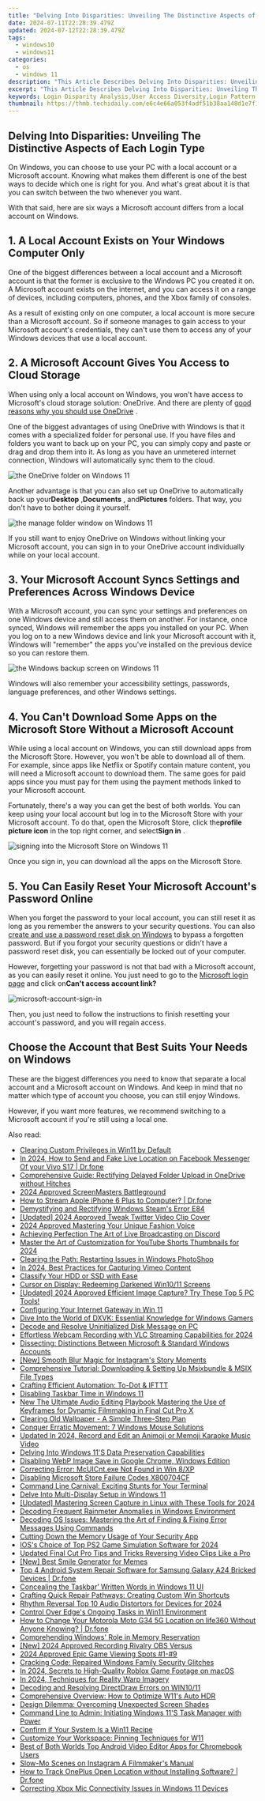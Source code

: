 ```yaml
---
title: "Delving Into Disparities: Unveiling The Distinctive Aspects of Each Login Type"
date: 2024-07-11T22:28:39.479Z
updated: 2024-07-12T22:28:39.479Z
tags:
  - windows10
  - windows11
categories:
  - os
  - windows 11
description: "This Article Describes Delving Into Disparities: Unveiling The Distinctive Aspects of Each Login Type"
excerpt: "This Article Describes Delving Into Disparities: Unveiling The Distinctive Aspects of Each Login Type"
keywords: Login Disparity Analysis,User Access Diversity,Login Pattern Differences,Profile Login Variations,User Behavior Segmentation,Authentication Access Types,Account Login Distinctiveness
thumbnail: https://thmb.techidaily.com/e6c4e66a053f4adf51b38aa148d1e7f1b0fe37b06c40a2dc84de8d83be8e3fd3.jpg
---
```


## Delving Into Disparities: Unveiling The Distinctive Aspects of Each Login Type

 On Windows, you can choose to use your PC with a local account or a Microsoft account. Knowing what makes them different is one of the best ways to decide which one is right for you. And what's great about it is that you can switch between the two whenever you want.

 With that said, here are six ways a Microsoft account differs from a local account on Windows.

## 1\. A Local Account Exists on Your Windows Computer Only

 One of the biggest differences between a local account and a Microsoft account is that the former is exclusive to the Windows PC you created it on. A Microsoft account exists on the internet, and you can access it on a range of devices, including computers, phones, and the Xbox family of consoles.

 As a result of existing only on one computer, a local account is more secure than a Microsoft account. So if someone manages to gain access to your Microsoft account's credentials, they can't use them to access any of your Windows devices that use a local account.

## 2\. A Microsoft Account Gives You Access to Cloud Storage

 When using only a local account on Windows, you won't have access to Microsoft's cloud storage solution: OneDrive. And there are plenty of [good reasons why you should use OneDrive](https://www.makeuseof.com/microsoft-onedrive-personal-benefits/) .

 One of the biggest advantages of using OneDrive with Windows is that it comes with a specialized folder for personal use. If you have files and folders you want to back up on your PC, you can simply copy and paste or drag and drop them into it. As long as you have an unmetered internet connection, Windows will automatically sync them to the cloud.

![the OneDrive folder on Windows 11](https://static1.makeuseofimages.com/wordpress/wp-content/uploads/2023/01/one-drive-folder-windows-11.jpg)

 Another advantage is that you can also set up OneDrive to automatically back up your**Desktop** ,**Documents** , and**Pictures** folders. That way, you don't have to bother doing it yourself.

![the manage folder window on Windows 11](https://static1.makeuseofimages.com/wordpress/wp-content/uploads/2023/01/onedrive-manage-folder-backup-windows-11.jpg)

 If you still want to enjoy OneDrive on Windows without linking your Microsoft account, you can sign in to your OneDrive account individually while on your local account.

## 3\. Your Microsoft Account Syncs Settings and Preferences Across Windows Device

 With a Microsoft account, you can sync your settings and preferences on one Windows device and still access them on another. For instance, once synced, Windows will remember the apps you installed on your PC. When you log on to a new Windows device and link your Microsoft account with it, Windows will "remember" the apps you've installed on the previous device so you can restore them.

![the Windows backup screen on Windows 11](https://static1.makeuseofimages.com/wordpress/wp-content/uploads/2023/01/windows-11-settings-backup.jpg)

 Windows will also remember your accessibility settings, passwords, language preferences, and other Windows settings.

## 4\. You Can't Download Some Apps on the Microsoft Store Without a Microsoft Account

 While using a local account on Windows, you can still download apps from the Microsoft Store. However, you won't be able to download all of them. For example, since apps like Netflix or Spotify contain mature content, you will need a Microsoft account to download them. The same goes for paid apps since you must pay for them using the payment methods linked to your Microsoft account.

 Fortunately, there's a way you can get the best of both worlds. You can keep using your local account but log in to the Microsoft Store with your Microsoft account. To do that, open the Microsoft Store, click the**profile picture icon** in the top right corner, and select**Sign in** .

![signing into the Microsoft Store on Windows 11](https://static1.makeuseofimages.com/wordpress/wp-content/uploads/2023/01/microsoft-store-sign-in.jpg)

 Once you sign in, you can download all the apps on the Microsoft Store.

## 5\. You Can Easily Reset Your Microsoft Account's Password Online

 When you forget the password to your local account, you can still reset it as long as you remember the answers to your security questions. You can also [create and use a password reset disk on Windows](https://www.makeuseof.com/windows-password-reset-disk/) to bypass a forgotten password. But if you forgot your security questions or didn't have a password reset disk, you can essentially be locked out of your computer.

 However, forgetting your password is not that bad with a Microsoft account, as you can easily reset it online. You just need to go to the [Microsoft login page](https://login.microsoftonline.com/) and click on**Can't access account link?**

![microsoft-account-sign-in](https://static1.makeuseofimages.com/wordpress/wp-content/uploads/2023/01/microsoft-account-sign-in.jpg)

 Then, you just need to follow the instructions to finish resetting your account's password, and you will regain access.

## Choose the Account that Best Suits Your Needs on Windows

 These are the biggest differences you need to know that separate a local account and a Microsoft account on Windows. And keep in mind that no matter which type of account you choose, you can still enjoy Windows.

 However, if you want more features, we recommend switching to a Microsoft account if you're still using a local one.


<ins class="adsbygoogle"
     style="display:block"
     data-ad-format="autorelaxed"
     data-ad-client="ca-pub-7571918770474297"
     data-ad-slot="1223367746"></ins>



<ins class="adsbygoogle"
     style="display:block"
     data-ad-client="ca-pub-7571918770474297"
     data-ad-slot="8358498916"
     data-ad-format="auto"
     data-full-width-responsive="true"></ins>

<span class="atpl-alsoreadstyle">Also read:</span>
<div><ul>
<li><a href="https://windows11.techidaily.com/clearing-custom-privileges-in-win11-by-default/"><u>Clearing Custom Privileges in Win11 by Default</u></a></li>
<li><a href="https://location-social.techidaily.com/in-2024-how-to-send-and-fake-live-location-on-facebook-messenger-of-your-vivo-s17-drfone-by-drfone-virtual-android/"><u>In 2024, How to Send and Fake Live Location on Facebook Messenger Of your Vivo S17 | Dr.fone</u></a></li>
<li><a href="https://windows11.techidaily.com/comprehensive-guide-rectifying-delayed-folder-upload-in-onedrive-without-hitches/"><u>Comprehensive Guide: Rectifying Delayed Folder Upload in OneDrive without Hitches</u></a></li>
<li><a href="https://visual-screen-recording.techidaily.com/2024-approved-screenmasters-battleground/"><u>2024 Approved  ScreenMasters Battleground</u></a></li>
<li><a href="https://screen-mirror.techidaily.com/how-to-stream-apple-iphone-6-plus-to-computer-drfone-by-drfone-ios/"><u>How to Stream Apple iPhone 6 Plus to Computer? | Dr.fone</u></a></li>
<li><a href="https://windows11.techidaily.com/demystifying-and-rectifying-windows-steams-error-e84/"><u>Demystifying and Rectifying Windows Steam's Error E84</u></a></li>
<li><a href="https://twitter-clips.techidaily.com/updated-2024-approved-tweak-twitter-video-clip-cover/"><u>[Updated] 2024 Approved  Tweak Twitter Video Clip Cover</u></a></li>
<li><a href="https://youtube-stream.techidaily.com/2024-approved-mastering-your-unique-fashion-voice/"><u>2024 Approved  Mastering Your Unique Fashion Voice</u></a></li>
<li><a href="https://tiktok-video-files.techidaily.com/achieving-perfection-the-art-of-live-broadcasting-on-discord/"><u>Achieving Perfection  The Art of Live Broadcasting on Discord</u></a></li>
<li><a href="https://youtube-stream.techidaily.com/master-the-art-of-customization-for-youtube-shorts-thumbnails-for-2024/"><u>Master the Art of Customization for YouTube Shorts Thumbnails for 2024</u></a></li>
<li><a href="https://windows11.techidaily.com/clearing-the-path-restarting-issues-in-windows-photoshop/"><u>Clearing the Path: Restarting Issues in Windows PhotoShop</u></a></li>
<li><a href="https://digital-screen-recording.techidaily.com/in-2024-best-practices-for-capturing-vimeo-content/"><u>In 2024, Best Practices for Capturing Vimeo Content</u></a></li>
<li><a href="https://windows11.techidaily.com/classify-your-hdd-or-ssd-with-ease/"><u>Classify Your HDD or SSD with Ease</u></a></li>
<li><a href="https://windows11.techidaily.com/cursor-on-display-redeeming-darkened-win1011-screens/"><u>Cursor on Display: Redeeming Darkened Win10/11 Screens</u></a></li>
<li><a href="https://screen-video-capture.techidaily.com/1716070268969-updated-2024-approved-efficient-image-capture-try-these-top-5-pc-tools/"><u>[Updated] 2024 Approved  Efficient Image Capture? Try These Top 5 PC Tools!</u></a></li>
<li><a href="https://windows11.techidaily.com/configuring-your-internet-gateway-in-win-11/"><u>Configuring Your Internet Gateway in Win 11</u></a></li>
<li><a href="https://windows11.techidaily.com/dive-into-the-world-of-dxvk-essential-knowledge-for-windows-gamers/"><u>Dive Into the World of DXVK: Essential Knowledge for Windows Gamers</u></a></li>
<li><a href="https://windows11.techidaily.com/decode-and-resolve-uninitialized-disk-message-on-pc/"><u>Decode and Resolve Uninitialized Disk Message on PC</u></a></li>
<li><a href="https://video-capture.techidaily.com/effortless-webcam-recording-with-vlc-streaming-capabilities-for-2024/"><u>Effortless Webcam Recording with VLC Streaming Capabilities for 2024</u></a></li>
<li><a href="https://windows11.techidaily.com/dissecting-distinctions-between-microsoft-and-standard-windows-accounts/"><u>Dissecting: Distinctions Between Microsoft & Standard Windows Accounts</u></a></li>
<li><a href="https://instagram-videos.techidaily.com/new-smooth-blur-magic-for-instagrams-story-moments/"><u>[New] Smooth Blur Magic for Instagram's Story Moments</u></a></li>
<li><a href="https://windows11.techidaily.com/comprehensive-tutorial-downloading-and-setting-up-msixbundle-and-msix-file-types/"><u>Comprehensive Tutorial: Downloading & Setting Up Msixbundle & MSIX File Types</u></a></li>
<li><a href="https://windows11.techidaily.com/crafting-efficient-automation-to-dot-and-ifttt/"><u>Crafting Efficient Automation: To-Dot & IFTTT</u></a></li>
<li><a href="https://windows11.techidaily.com/disabling-taskbar-time-in-windows-11/"><u>Disabling Taskbar Time in Windows 11</u></a></li>
<li><a href="https://audio-shaping.techidaily.com/new-the-ultimate-audio-editing-playbook-mastering-the-use-of-keyframes-for-dynamic-filmmaking-in-final-cut-pro-x/"><u>New The Ultimate Audio Editing Playbook Mastering the Use of Keyframes for Dynamic Filmmaking in Final Cut Pro X</u></a></li>
<li><a href="https://windows11.techidaily.com/clearing-old-wallpaper-a-simple-three-step-plan/"><u>Clearing Old Wallpaper - A Simple Three-Step Plan</u></a></li>
<li><a href="https://windows11.techidaily.com/conquer-erratic-movement-7-windows-mouse-solutions/"><u>Conquer Erratic Movement: 7 Windows Mouse Solutions</u></a></li>
<li><a href="https://meme-emoji.techidaily.com/updated-in-2024-record-and-edit-an-animoji-or-memoji-karaoke-music-video/"><u>Updated In 2024, Record and Edit an Animoji or Memoji Karaoke Music Video</u></a></li>
<li><a href="https://windows11.techidaily.com/delving-into-windows-11s-data-preservation-capabilities/"><u>Delving Into Windows 11'S Data Preservation Capabilities</u></a></li>
<li><a href="https://windows11.techidaily.com/disabling-webp-image-save-in-google-chrome-windows-edition/"><u>Disabling WebP Image Save in Google Chrome, Windows Edition</u></a></li>
<li><a href="https://windows11.techidaily.com/correcting-error-mcuicntexe-not-found-in-win-8xp/"><u>Correcting Error: McUICnt.exe Not Found in Win 8/XP</u></a></li>
<li><a href="https://windows11.techidaily.com/disabling-microsoft-store-failure-codes-x800704cf/"><u>Disabling Microsoft Store Failure Codes X800704CF</u></a></li>
<li><a href="https://windows11.techidaily.com/command-line-carnival-exciting-stunts-for-your-terminal/"><u>Command Line Carnival: Exciting Stunts for Your Terminal</u></a></li>
<li><a href="https://windows11.techidaily.com/delve-into-multi-display-setup-in-windows-11/"><u>Delve Into Multi-Display Setup in Windows 11</u></a></li>
<li><a href="https://desktop-recording.techidaily.com/updated-mastering-screen-capture-in-linux-with-these-tools-for-2024/"><u>[Updated] Mastering Screen Capture in Linux with These Tools for 2024</u></a></li>
<li><a href="https://windows11.techidaily.com/decoding-frequent-rainmeter-anomalies-in-windows-environment/"><u>Decoding Frequent Rainmeter Anomalies in Windows Environment</u></a></li>
<li><a href="https://windows11.techidaily.com/decoding-os-issues-mastering-the-art-of-finding-and-fixing-error-messages-using-commands/"><u>Decoding OS Issues: Mastering the Art of Finding & Fixing Error Messages Using Commands</u></a></li>
<li><a href="https://windows11.techidaily.com/cutting-down-the-memory-usage-of-your-security-app/"><u>Cutting Down the Memory Usage of Your Security App</u></a></li>
<li><a href="https://video-screen-grab.techidaily.com/ioss-choice-of-top-ps2-game-simulation-software-for-2024/"><u>IOS's Choice of Top PS2 Game Simulation Software for 2024</u></a></li>
<li><a href="https://ai-vdieo-software.techidaily.com/updated-final-cut-pro-tips-and-tricks-reversing-video-clips-like-a-pro/"><u>Updated Final Cut Pro Tips and Tricks Reversing Video Clips Like a Pro</u></a></li>
<li><a href="https://extra-information.techidaily.com/new-best-smile-generator-for-memes/"><u>[New] Best Smile Generator for Memes</u></a></li>
<li><a href="https://howto.techidaily.com/top-4-android-system-repair-software-for-samsung-galaxy-a24-bricked-devices-drfone-by-drfone-fix-android-problems-fix-android-problems/"><u>Top 4 Android System Repair Software for Samsung Galaxy A24 Bricked Devices | Dr.fone</u></a></li>
<li><a href="https://windows11.techidaily.com/concealing-the-taskbar-written-words-in-windows-11-ui/"><u>Concealing the Taskbar’ Written Words in Windows 11 UI</u></a></li>
<li><a href="https://windows11.techidaily.com/crafting-quick-repair-pathways-creating-custom-win-shortcuts/"><u>Crafting Quick Repair Pathways: Creating Custom Win Shortcuts</u></a></li>
<li><a href="https://facebook-record-videos.techidaily.com/rhythm-reversal-top-10-audio-distortors-for-devices-for-2024/"><u>Rhythm Reversal  Top 10 Audio Distortors for Devices for 2024</u></a></li>
<li><a href="https://windows11.techidaily.com/control-over-edges-ongoing-tasks-in-win11-environment/"><u>Control Over Edge's Ongoing Tasks in Win11 Environment</u></a></li>
<li><a href="https://location-social.techidaily.com/how-to-change-your-motorola-moto-g34-5g-location-on-life360-without-anyone-knowing-drfone-by-drfone-virtual-android/"><u>How to Change Your Motorola Moto G34 5G Location on life360 Without Anyone Knowing? | Dr.fone</u></a></li>
<li><a href="https://windows11.techidaily.com/comprehending-windows-role-in-memory-reservation/"><u>Comprehending Windows' Role in Memory Reservation</u></a></li>
<li><a href="https://on-screen-recording.techidaily.com/new-2024-approved-recording-rivalry-obs-versus/"><u>[New] 2024 Approved  Recording Rivalry  OBS Versus</u></a></li>
<li><a href="https://fox-glue.techidaily.com/2024-approved-epic-game-viewing-spots-1-9/"><u>2024 Approved  Epic Game Viewing Spots #1-#9</u></a></li>
<li><a href="https://windows11.techidaily.com/cracking-code-repaired-windows-family-security-glitches/"><u>Cracking Code: Repaired Windows Family Security Glitches</u></a></li>
<li><a href="https://remote-screen-capture.techidaily.com/in-2024-secrets-to-high-quality-roblox-game-footage-on-macos/"><u>In 2024, Secrets to High-Quality Roblox Game Footage on macOS</u></a></li>
<li><a href="https://some-skills.techidaily.com/in-2024-techniques-for-reality-warp-imagery/"><u>In 2024, Techniques for Reality Warp Imagery</u></a></li>
<li><a href="https://windows11.techidaily.com/decoding-and-resolving-directdraw-errors-on-win1011/"><u>Decoding and Resolving DirectDraw Errors on WIN10/11</u></a></li>
<li><a href="https://windows11.techidaily.com/comprehensive-overview-how-to-optimize-w11s-auto-hdr/"><u>Comprehensive Overview: How to Optimize W11's Auto HDR</u></a></li>
<li><a href="https://windows11.techidaily.com/design-dilemma-overcoming-unexpected-screen-shades/"><u>Design Dilemma: Overcoming Unexpected Screen Shades</u></a></li>
<li><a href="https://windows11.techidaily.com/command-line-to-admin-initiating-windows-11s-task-manager-with-power/"><u>Command Line to Admin: Initiating Windows 11'S Task Manager with Power</u></a></li>
<li><a href="https://windows11.techidaily.com/confirm-if-your-system-is-a-win11-recipe/"><u>Confirm if Your System Is a Win11 Recipe</u></a></li>
<li><a href="https://windows11.techidaily.com/customize-your-workspace-pinning-techniques-for-w11/"><u>Customize Your Workspace: Pinning Techniques for W11</u></a></li>
<li><a href="https://ai-vdieo-software.techidaily.com/best-of-both-worlds-top-android-video-editor-apps-for-chromebook-users/"><u>Best of Both Worlds Top Android Video Editor Apps for Chromebook Users</u></a></li>
<li><a href="https://instagram-videos.techidaily.com/slow-mo-scenes-on-instagram-a-filmmakers-manual/"><u>Slow-Mo Scenes on Instagram  A Filmmaker's Manual</u></a></li>
<li><a href="https://android-location-track.techidaily.com/how-to-track-oneplus-open-location-without-installing-software-drfone-by-drfone-virtual-android/"><u>How to Track OnePlus Open Location without Installing Software? | Dr.fone</u></a></li>
<li><a href="https://windows11.techidaily.com/correcting-xbox-mic-connectivity-issues-in-windows-11-devices/"><u>Correcting Xbox Mic Connectivity Issues in Windows 11 Devices</u></a></li>
</ul></div>
